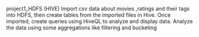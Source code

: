 project1_HDFS (HIVE)
 Import csv data about movies ,ratings and their tags into HDFS, then create tables from the imported files in Hive. 
Once imported, create queries using HiveQL to analyze and display data.
Analyze the data using some aggregations like filtering and bucketing
